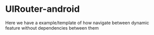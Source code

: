 # UIRouter-android

Here we have a example/template of how navigate between dynamic feature without dependencies between them
